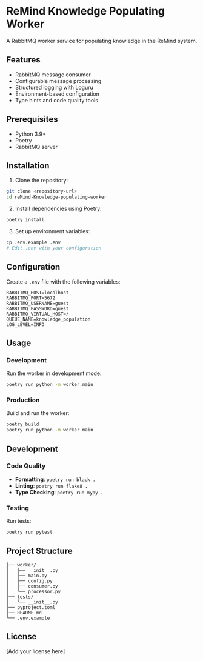 # ReMind Knowledge Populating Worker

A RabbitMQ worker service for populating knowledge in the ReMind system.

## Features

- RabbitMQ message consumer
- Configurable message processing
- Structured logging with Loguru
- Environment-based configuration
- Type hints and code quality tools

## Prerequisites

- Python 3.9+
- Poetry
- RabbitMQ server

## Installation

1. Clone the repository:

```bash
git clone <repository-url>
cd reMind-Knowledge-populating-worker
```

2. Install dependencies using Poetry:

```bash
poetry install
```

3. Set up environment variables:

```bash
cp .env.example .env
# Edit .env with your configuration
```

## Configuration

Create a `.env` file with the following variables:

```env
RABBITMQ_HOST=localhost
RABBITMQ_PORT=5672
RABBITMQ_USERNAME=guest
RABBITMQ_PASSWORD=guest
RABBITMQ_VIRTUAL_HOST=/
QUEUE_NAME=knowledge_population
LOG_LEVEL=INFO
```

## Usage

### Development

Run the worker in development mode:

```bash
poetry run python -m worker.main
```

### Production

Build and run the worker:

```bash
poetry build
poetry run python -m worker.main
```

## Development

### Code Quality

- **Formatting**: `poetry run black .`
- **Linting**: `poetry run flake8 .`
- **Type Checking**: `poetry run mypy .`

### Testing

Run tests:

```bash
poetry run pytest
```

## Project Structure

```
├── worker/
│   ├── __init__.py
│   ├── main.py
│   ├── config.py
│   ├── consumer.py
│   └── processor.py
├── tests/
│   └── __init__.py
├── pyproject.toml
├── README.md
└── .env.example
```

## License

[Add your license here]
